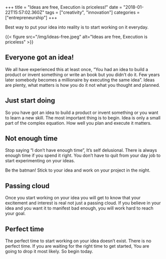 +++
title = "Ideas are free, Execution is priceless!"
date = "2018-01-22T15:57:02.360Z"
tags = ["creativity", "innovation"]
categories = ["entrepreneurship"]
+++

Best way to put your idea into reality is to start working on it everyday.

{{< figure src="/img/ideas-free.jpeg" alt="Ideas are free, Execution is priceless" >}}

## Everyone got an idea!
We all have experienced this at least once, “You had an idea to build a product or invent something or write an book but you didn’t do it. Few years later somebody becomes a millionaire by executing the same idea”. Ideas are plenty, what matters is how you do it not what you thought and planned.

## Just start doing
So you have got an idea to build a product or invent something or you want to learn a new skill. The most important thing is to begin. Idea is only a small part of the complex equation. How well you plan and execute it matters.

## Not enough time
Stop saying “I don’t have enough time”, It’s self delusional. There is always enough time if you spend it right. You don’t have to quit from your day job to start experimenting on your ideas.

Be the batman! Stick to your idea and work on your project in the night.

## Passing cloud
Once you start working on your idea you will get to know that your excitement and interest is real not just a passing cloud. If you believe in your idea and you want it to manifest bad enough, you will work hard to reach your goal.

## Perfect time
The perfect time to start working on your idea doesn’t exist. There is no perfect time. If you are waiting for the right time to get started, You are going to drop it most likely. So begin today.
